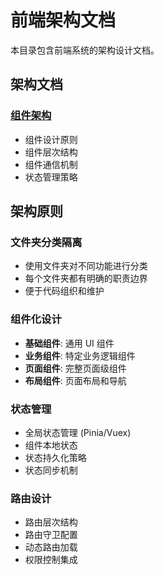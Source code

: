 # 前端架构文档

本目录包含前端系统的架构设计文档。

## 架构文档

### [组件架构](./components.md)
- 组件设计原则
- 组件层次结构
- 组件通信机制
- 状态管理策略

## 架构原则

### 文件夹分类隔离
- 使用文件夹对不同功能进行分类
- 每个文件夹都有明确的职责边界
- 便于代码组织和维护

### 组件化设计
- **基础组件**: 通用 UI 组件
- **业务组件**: 特定业务逻辑组件
- **页面组件**: 完整页面级组件
- **布局组件**: 页面布局和导航

### 状态管理
- 全局状态管理 (Pinia/Vuex)
- 组件本地状态
- 状态持久化策略
- 状态同步机制

### 路由设计
- 路由层次结构
- 路由守卫配置
- 动态路由加载
- 权限控制集成